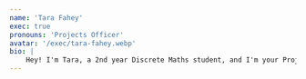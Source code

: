 ```yaml
---
name: 'Tara Fahey'
exec: true
pronouns: 'Projects Officer'
avatar: '/exec/tara-fahey.webp'
bio: |
    Hey! I'm Tara, a 2nd year Discrete Maths student, and I'm your Projects Officer for 25/26! The drone project was what brought me to the society last year, and projects I feel is what makes this society what it is! AI-wise, I've mainly worked with OpenCV & visual processing, both with the drone project and my own climbing app. Hobby-wise, I climb too much, go to too many societies, speak French to myself, and am too emotionally attached to my bicycle :D
---
```

